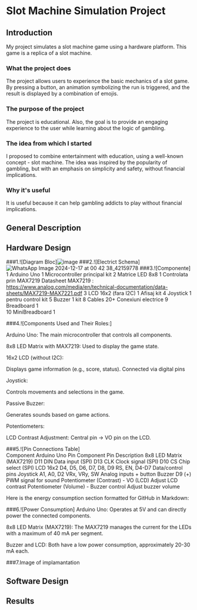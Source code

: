 # Slot Machine Simulation Project

## Introduction
My project simulates a slot machine game using a hardware platform. This game is a replica of a slot machine.

### What the project does
The project allows users to experience the basic mechanics of a slot game. By pressing a button, an animation symbolizing the run is triggered, and the result is displayed by a combination of emojis.

### The purpose of the project
The project is educational. Also, the goal is to provide an engaging experience to the user while learning about the logic of gambling.

### The idea from which I started
I proposed to combine entertainment with education, using a well-known concept - slot machine. The idea was inspired by the popularity of gambling, but with an emphasis on simplicity and safety, without financial implications.

### Why it's useful
It is useful because it can help gambling addicts to play without financial implications.

## General Description

## Hardware Design
###1.![Diagram Bloc]![image](https://github.com/user-attachments/assets/1e849494-b9d1-440c-81a4-4719f75e4b1a)
###2.![Electrict Schema] ![WhatsApp Image 2024-12-17 at 00 42 38_42159778](https://github.com/user-attachments/assets/96b41914-e1e5-4bb3-ae6d-9550f79d8282)
###3.![Componente]
1	Arduino Uno	1	Microcontroller principal	kit
2	Matrice LED 8x8	1	Controlata prin MAX7219	Datasheet MAX7219 : https://www.analog.com/media/en/technical-documentation/data-sheets/MAX7219-MAX7221.pdf 
3	LCD 16x2 (fara I2C)	1	Afisaj	kit
4	Joystick	1	pentru control	kit
5	Buzzer 	1	kit
8	Cables	20+	Conexiuni electrice	
9	Breadboard	1		
10 MiniBreadboard 1 

###4.![Components Used and Their Roles:]

Arduino Uno:
The main microcontroller that controls all components.

8x8 LED Matrix with MAX7219:
Used to display the game state.

16x2 LCD (without I2C):

Displays game information (e.g., score, status).
Connected via digital pins 

Joystick:

Controls movements and selections in the game.

Passive Buzzer:

Generates sounds based on game actions.

Potentiometers:

LCD Contrast Adjustment: Central pin → VO pin on the LCD.

###5.![Pin Connections Table]\
Component	Arduino Uno Pin	Component Pin	Description
8x8 LED Matrix (MAX7219)	D11	DIN	Data input (SPI)
D13	CLK	Clock signal (SPI)
D10	CS	Chip select (SPI)
LCD 16x2	D4, D5, D6, D7, D8, D9	RS, EN, D4-D7	Data/control pins
Joystick	A1, A0, D2	VRx, VRy, SW	Analog inputs + button
Buzzer	D9	(+)	PWM signal for sound
Potentiometer (Contrast)	-	VO (LCD)	Adjust LCD contrast
Potentiometer (Volume)	-	Buzzer control	Adjust buzzer volume


Here is the energy consumption section formatted for GitHub in Markdown:

###6.![Power Consumption]
Arduino Uno:
Operates at 5V and can directly power the connected components.

8x8 LED Matrix (MAX7219):
The MAX7219 manages the current for the LEDs with a maximum of 40 mA per segment.

Buzzer and LCD:
Both have a low power consumption, approximately 20-30 mA each.

###7.Image of implamantation

## Software Design

## Results

   


   
